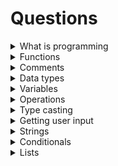 # Questions

<details>
<summary>What is programming
</summary>
<pre>
1. Write a short description what a programming is
     - A program is a set of instruction that can executed by a computer
2. List down some of the importance of python programming language
     - To develop a desktop application, server-side programming, data analysis, ML, etc
3. What version of python are you currently using? 3.9.2
4. What code editor are you using? VScode 
5. What is the python interactive shell?
6. How do you open the python interactive shell and how do you close it?
7. What is the extension of the python script file? 
</pre>
</details>

<details>
<summary>Functions</summary>
<pre>
  1. What is a function? 
    - A block of code that allows you to perform a certain task
  2. Functions can be divided into two: builtin functions and custom functions
  3. Write at least 10 builtin functions and perform some task using the function
<pre>
</details>


<details>
<summary>Comments</summary>
<pre>
1 What is the use of a comment in programming
  - To make the code readable, maintainable, reusable, to leave remark
2. Write a single line python comment
3. Write a multiline python comment
<pre>
</details>

<details>
<summary>Data types</summary>
<pre>
1. List all the data types you know
2. Give one example for each data types
<pre>
</details>

<details>
<summary>Variables</summary>
<pre>
- Declare a variable of all data types
- Check the type of your variables using type
<pre>
</details>

<details>
<summary>Operations</summary>
<pre>
What is an assignment operator? 
What are the Python Arithmetic operators?
What are the Python comparison operators > < >= <= == !==,
What are the Python logical operators ? and, or, not
<pre>
</details>

<details>
<summary>Type casting</summary>
<pre>
```sh
num_int = 10
num_str = '5'
gravity = 9.81
```
1. Change the value at num_int to float
2. Change the value at num_int to string
3. Change the value at gravity to integer
4. Change the value at gravity  to string
5. Change the num_str to to int
6. Change the num_str to float
<pre>
</details>

<details>
<summary>Getting user input</summary>
<pre>

Write a small script that can calculate the age of a person. The program asks the user to enter birth year and the current year.

```sh
Enter your birth year: 1950
Enter the current year: 2020
You are 70 years old.
```

Write a small script that can calculate the weight of an object on Earth. The program asks user to enter mass and calculate the weight.

```sh
Enter your weight: 100
Your weight is 98.1 N.
```
<pre>
</details>

<details>
<summary>Strings</summary>
<pre>

- Concatenate the string 'Python', 'For','Everyone' to a single string, 'Python for Everyone'
- Concatenate the string 'Coding', 'For', 'All' to a single string, 'Coding For All'
- Declare a variable name company and assign it to an initial value "Coding For All".
- Print company using print()
- Print the length of the company string using len() method and print()
- Change all the string to capital letters using upper() method
- Change all the string to lowercase letters using lower() method
- Use capitalize(),title(), swapcase() methods to format the value stored in the variable name company
- Slice out the first word of the company string
- Check if the string contains a word Coding using the method index or other methods.
- Replace the word coding in the string 'Coding For All' to Python using replace or other methods.
- Change Python for Everyone to Python for All using the replace method or other methods
- Split the string 'Coding For All' at the space using split() method
- "Facebook, Google, Microsoft, Apple, IBM, Oracle, Amazon" split the string at the comma
- What is character at index 10 in "Coding For All"
- Create an acronym or an abbreviation for the name 'Python For Everyone'
- Create an acronym or an abbreviation for the name 'Coding For All'
- Use index to determine the position of the first occurrence of C in Coding For All
- Use index to determine the position of the first occurrence of F in Coding For All
- Use rfind to determine the position of the last occurrence of l in Coding For All People.
- Use index or find to find the position of the first occurrence of the word because in the following sentence:'You cannot end a sentence with because because because is a conjunction'
- Use rindex to find the position of the last occurrence of the word because in the following sentence:'You cannot end a sentence with because because because is a conjunction'
- Slice out the phase because because because in the following sentence:'You cannot end a sentence with because because because is a conjunction'
- Use search to find the position of the first occurrence of the word because in the following sentence:'You cannot end a sentence with because because because is a conjunction'
- Slice out the phase because because because in the following sentence:'You cannot end a sentence with because because because is a conjunction'
- Use trim() to remove if there is trailing whitespace at the beginning and the end of a string.E.g " Coding For All ".
- Use startswith() method with the string Coding For All make the result true
- Use endswith() method with the string Python for Everyone make the result true

<pre>
</details>

<details>
<summary>Conditionals
</summary>
<pre>

- Get user input using input(“Enter your age:”). If the user is 18 or older, give feedback: You are old enough to drive but if not 18 give feedback to wait for the years he supposed to wait for.
  
  ```sh
  Enter your age: 30
  You are old enough to drive.
  Enter your age:15
  You are left with 3 years to drive.
  ```
- Compare the values of myAge and yourAge using if … else. Based on the comparison log to console who is older (me or you). Use prompt(“Enter your age:”) to get the age as input.

    Enter your age: 30
    You are 5 years older than me.

- If a is greater than b return a is greater than b else a is less than b. Output: sh let a = 4; let b = 3; 4 is greater than 3

    Write a code which give grade students according to theirs scores:
        80-100, A
        70-89, B
        60-69, C
        50-59, D
        0 -49, F

- Check if the season is Autumn, Winter, Spring, or Summer. If the user input is:

    September, October or November, the season is Autumn.
    December, January or February, the season is Winter.
    March, April or May, the season is Spring
    June, July or August, the season is Summer
<pre>
</details>

<details>
<summary>Lists</summary>
<pre>
1. Declare an empty list
2. Declare a list with more than 5 number of items
3. Find the length of your list
4. Get the first item, the middle item and the last item of the list
5. Declare a list called mixed_data_types, put different data types in your array and the array size should be greater than 5
6. Declare a list variable name it_companies and assign initial values Facebook, Google, Microsoft, Apple, IBM, Oracle and Amazon.
7. Print the list using print()
8. Print the number of companies in the list
9. Print the first, middle and last company
10. Print out each company
11. Print out the starting letter of each company name
12. Change companies names to uppercase and print them out
13. Print the list like a sentence: Facebook, Google, Microsoft, Apple, IBM, Oracle and Amazon are big IT companies.
14. Check if a certain company exists in the it_companies list. If it exist return the company else return a company is _not found.
15. Filter out companies which have more than one 'o' without the filter method
16. Sort the array using sort() method
17. Sort the array using sorted builtin function
18. Reverse the array using the reverse method
19. Reverse the array without reverse method
20. Reverse the array using method
21. Slice out the first 3 companies from the list
22. Slice out the last 3 companies from the list
23. Slice out the middle IT company or companies from the list
24. Add CISCO to the companies list
25. Add SalesForce and DEL to the companies list at once
26. Insert Intel next IBM in the companies list
27. Remove the first IT company from the array
28. Remove the middle IT company or companies from the list
29. Remove the last IT company from the list
30. Remove all IT companies

<pre>
</details>




